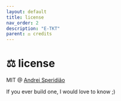 ```yaml
---
layout: default
title: license
nav_order: 2
description: "E-TKT"
parent: ⚖️ credits
---
```


# ⚖️ **license**

MIT @ [Andrei Speridião](https://github.com/andreisperid/)

If you ever build one, I would love to know ;)
